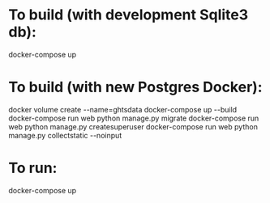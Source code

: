 # To build (with development Sqlite3 db):
docker-compose up

# To build (with new Postgres Docker):

docker volume create --name=ghtsdata
docker-compose up --build
docker-compose run web python manage.py migrate
docker-compose run web python manage.py createsuperuser
docker-compose run web python manage.py collectstatic --noinput


# To run:
docker-compose up
